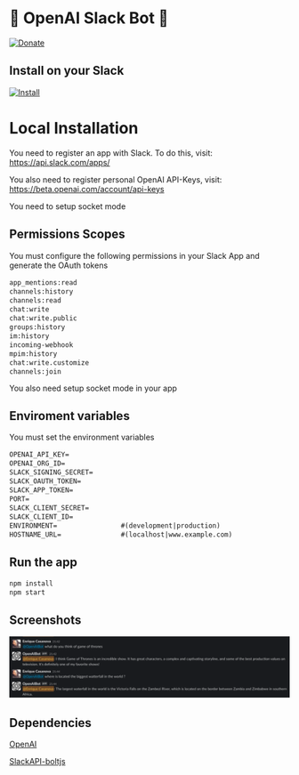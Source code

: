 # 🤖 OpenAI Slack Bot 🤖

[![Donate](https://img.shields.io/badge/Donate-PayPal-green.svg)](https://paypal.me/webfactorystudio)

## Install on your Slack

[![Install](https://platform.slack-edge.com/img/add_to_slack.png)](https://openai-slackbot.onrender.com/slack/install)

# Local Installation

You need to register an app with Slack. To do this, visit: https://api.slack.com/apps/

You also need to register personal OpenAI API-Keys, visit: https://beta.openai.com/account/api-keys

You need to setup socket mode

## Permissions Scopes

You must configure the following permissions in your Slack App and generate the OAuth tokens

```
app_mentions:read
channels:history
channels:read
chat:write
chat:write.public
groups:history
im:history
incoming-webhook
mpim:history
chat:write.customize
channels:join
```

You also need setup socket mode in your app

## Enviroment variables

You must set the environment variables

```
OPENAI_API_KEY=
OPENAI_ORG_ID=
SLACK_SIGNING_SECRET=
SLACK_OAUTH_TOKEN=
SLACK_APP_TOKEN=
PORT=
SLACK_CLIENT_SECRET=
SLACK_CLIENT_ID=
ENVIRONMENT=                #(development|production)
HOSTNAME_URL=               #(localhost|www.example.com)
```

## Run the app

```
npm install
npm start
```

## Screenshots

![image1](screenshots/slack.png)

## Dependencies

[OpenAI](https://openai.com/)

[SlackAPI-boltjs](https://github.com/SlackAPI/bolt-js)
